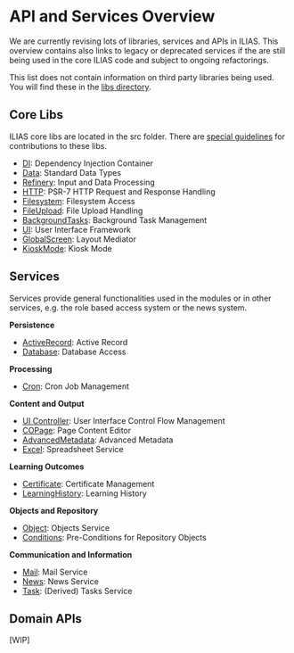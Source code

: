 # API and Services Overview
We are currently revising lots of libraries, services and APIs in ILIAS. This overview contains also links to legacy or deprecated services if the are still being used in the core ILIAS code and subject to ongoing refactorings.

This list does not contain information on third party libraries being used. You will find these in the [libs directory](../../../libs/README.md).


## Core Libs

ILIAS core libs are located in the src folder. There are [special guidelines](../../../src/README.md) for contributions to these libs.

- [DI](../../src/DI/README.md): Dependency Injection Container
- [Data](../../src/Data/README.md): Standard Data Types
- [Refinery](../../src/Refinery/README.md): Input and Data Processing
- [HTTP](../../src/HTTP/README.md): PSR-7 HTTP Request and Response Handling
- [Filesystem](../../src/Filesystem/README.md): Filesystem Access
- [FileUpload](../../src/FileUpload/README.md): File Upload Handling
- [BackgroundTasks](../../src/BackgroundTasks/README.md): Background Task Management
- [UI](../../src/UI/README.md): User Interface Framework
- [GlobalScreen](../../src/GlobalScreen/README.md): Layout Mediator
- [KioskMode](../../src/KioskMode/README.md): Kiosk Mode


## Services

Services provide general functionalities used in the modules or in other services, e.g. the role based access system or the news system.

**Persistence**

- [ActiveRecord](../../Services/ActiveRecord/README.md): Active Record
- [Database](../../Services/Database/README.md): Database Access

**Processing**

- [Cron](../../Services/Cron/README.md): Cron Job Management

**Content and Output**

- [UI Controller](https://docu.ilias.de/goto_docu_pg_42470_42.html): User Interface Control Flow Management
- [COPage](../../Services/COPage/README.md): Page Content Editor
- [AdvancedMetadata](../../Services/AdvancedMetaData/README.md): Advanced Metadata
- [Excel](../../Services/Excel/README.md): Spreadsheet Service

**Learning Outcomes**

- [Certificate](../../Services/Certificate/README.md): Certificate Management
- [LearningHistory](../../Services/LearningHistory/README.md): Learning History

**Objects and Repository**

- [Object](../../Services/Object/README.md): Objects Service
- [Conditions](../../Services/Conditions/README.md): Pre-Conditions for Repository Objects

**Communication and Information**

- [Mail](../../Services/Mail/README.md): Mail Service
- [News](../../Services/News/README.md): News Service
- [Task](../../Services/Task/README.md): (Derived) Tasks Service


## Domain APIs

[WIP]
